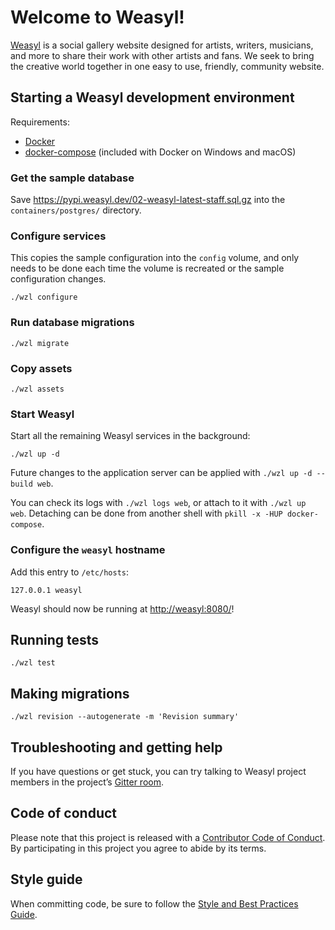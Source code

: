# Welcome to Weasyl!

[Weasyl][] is a social gallery website designed for artists, writers, musicians, and more to share their work with other artists and fans. We seek to bring the creative world together in one easy to use, friendly, community website.


## Starting a Weasyl development environment

Requirements:

- [Docker][docker]
- [docker-compose][] (included with Docker on Windows and macOS)


[docker]: https://docs.docker.com/get-docker/
[docker-compose]: https://docs.docker.com/compose/install/


### Get the sample database

Save https://pypi.weasyl.dev/02-weasyl-latest-staff.sql.gz into the `containers/postgres/` directory.


### Configure services

This copies the sample configuration into the `config` volume, and only needs to be done each time the volume is recreated or the sample configuration changes.

```shell
./wzl configure
```


### Run database migrations

```shell
./wzl migrate
```


### Copy assets

```shell
./wzl assets
```


### Start Weasyl

Start all the remaining Weasyl services in the background:

```shell
./wzl up -d
```

Future changes to the application server can be applied with `./wzl up -d --build web`.

You can check its logs with `./wzl logs web`, or attach to it with `./wzl up web`. Detaching can be done from another shell with `pkill -x -HUP docker-compose`.


### Configure the `weasyl` hostname

Add this entry to `/etc/hosts`:

```
127.0.0.1 weasyl
```

Weasyl should now be running at <http://weasyl:8080/>!


## Running tests

```shell
./wzl test
```


## Making migrations

```shell
./wzl revision --autogenerate -m 'Revision summary'
```


## Troubleshooting and getting help

If you have questions or get stuck, you can try talking to Weasyl project members in the project’s [Gitter room](https://gitter.im/Weasyl/weasyl).


## Code of conduct

Please note that this project is released with a [Contributor Code of Conduct](CODE_OF_CONDUCT.md). By participating in this project you agree to abide by its terms.


## Style guide

When committing code, be sure to follow the [Style and Best Practices Guide](STYLE_GUIDE.md).


[Weasyl]: https://www.weasyl.com/
